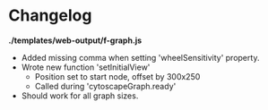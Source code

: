 # Changelog

**./templates/web-output/f-graph.js**
* Added missing comma when setting 'wheelSensitivity' property.
* Wrote new function 'setInitialView'
	* Position set to start node, offset by 300x250
	* Called during 'cytoscapeGraph.ready'
* Should work for all graph sizes.
